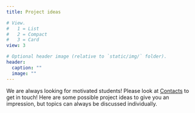 ```yaml
---
title: Project ideas

# View.
#   1 = List
#   2 = Compact
#   3 = Card
view: 3

# Optional header image (relative to `static/img/` folder).
header:
  caption: ""
  image: ""
---
```

We are always looking for motivated students! Please look at [Contacts](/#contact) to get in touch! Here are some possible project ideas to give you an impression, but topics can always be discussed individually.
